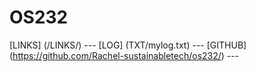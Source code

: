 # OS232

[LINKS] (/LINKS/) ---
[LOG] (TXT/mylog.txt) ---
[GITHUB] (https://github.com/Rachel-sustainabletech/os232/) --- 

<br>